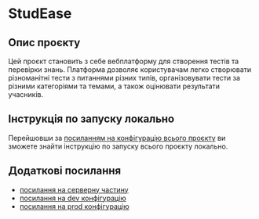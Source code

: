 # StudEase

## Опис проєкту

Цей проєкт становить з себе вебплатформу для створення тестів та перевірки знань. Платформа
дозволяє користувачам легко створювати різноманітні тести з питаннями різних типів, організовувати
тести за різними категоріями та темами, а також оцінювати результати учасників.

## Інструкція по запуску локально

Перейшовши
за [посиланням на конфігурацію всього проєкту](https://github.com/dima0808/studease-config-dev) ви
зможете знайти інструкцію по запуску всього проєкту локально.

## Додаткові посилання

- [посилання на серверну частину](https://github.com/dima0808/studease-backend)
- [посилання на dev конфігурацію](https://github.com/dima0808/studease-config-dev)
- [посилання на prod конфігурацію](https://github.com/dima0808/studease-config-prod)